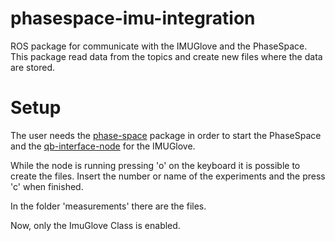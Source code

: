 # phasespace-imu-integration
ROS package for communicate with the IMUGlove and the PhaseSpace. This package read data from the topics and create new files where the data are stored.  

# Setup
The user needs the [phase-space](https://github.com/CentroEPiaggio/phase-space.git) package in order to start the PhaseSpace and the [qb-interface-node](https://github.com/emalbt/qb_interface_node.git) for the IMUGlove. 

While the node is running pressing 'o' on the keyboard it is possible to create the files. 
Insert the number or name of the experiments and the press 'c' when finished. 

In the folder 'measurements' there are the files.  

Now, only the ImuGlove Class is enabled.